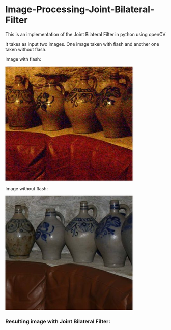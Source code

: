 # Image-Processing-Joint-Bilateral-Filter
This is an implementation of the Joint Bilateral Filter in python using openCV

It takes as input two images. One image taken with flash and another one taken without flash.

Image with flash:

![Flash photo](/test3a.jpg)

Image without flash:

![Flash photo](/test3b.jpg)

### Resulting image with Joint Bilateral Filter:
